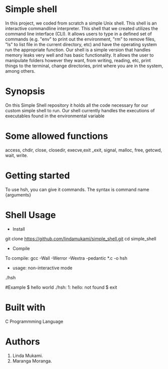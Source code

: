 # Simple shell
In this project, we coded from scratch a simple Unix shell. This shell is an interactive commandline interpreter. This shell that we created utilizes the command line interface (CLI). It allows users to type in a defined set of commands (e.g. "env" to print out the environment, "rm" to remove files, "ls" to list file in the current directory, etc) and have the operating system run the appropriate function. Our shell is a simple version that handles memory leaks very well and has basic functionality. It allows the user to manipulate folders however they want, from writing, reading, etc, print things to the terminal, change directories, print where you are in the system, among others.

# Synopsis
On this Simple Shell repository it holds all the code necessary for our custom simple shell to run. Our shell currently handles the executions of executables found in the environmental variable

# Some allowed functions
access, chdir, close, closedir, execve,exit _exit, signal, malloc, free, getcwd, wait, write.


# Getting started
To use hsh, you can give it commands. The syntax is command name {arguments}

# Shell Usage
- Install

 git clone https://github.com/lindamukami/simple_shell.git
 cd simple_shell

- Compile

To compile: gcc -Wall -Werror -Wextra -pedantic *.c -o hsh

- usage: non-interactive mode

./hsh

#Example
$ hello world
./hsh: 1: hello: not found
$ exit

# Built with
 C Programmming Language

# Authors
1. Linda Mukami.
2. Maranga Moranga.

